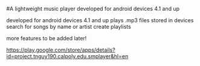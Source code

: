 #A lightweight music player developed for android devices 4.1 and up


developed for android devices 4.1 and up
plays .mp3 files stored in devices
search for songs by name or artist
create playlists 

more features to be added later!

https://play.google.com/store/apps/details?id=project.tnguy190.calpoly.edu.smplayer&hl=en
